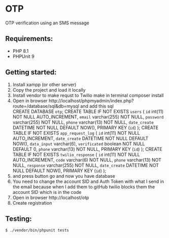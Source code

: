 # OTP
OTP verification using an SMS message

## Requirements:
- PHP 8.1
- PHPUnit 9

## Getting started:
1. Install xampp (or other server)
2. Copy the project and load it locally
3. Install vendor to make requst to Twilio make in terminal composer install
4. Open in browser http://localhost/phpmyadmin/index.php?route=/database/sql&db=mysql and add this sql  
   CREATE DATABASE `otp`;
   CREATE TABLE IF NOT EXISTS `users` (
   `id` int(11) NOT NULL AUTO_INCREMENT,
   `email` varchar(255) NOT NULL,
   `password` varchar(255) NOT NULL,
   `phone` varchar(13) NOT NULL,
   `date_create` DATETIME NOT NULL DEFAULT NOW(),
   PRIMARY KEY (`id`)
   );
   CREATE TABLE IF NOT EXISTS `app_request_log` (
   `id` int(11) NOT NULL AUTO_INCREMENT,
   `date_create` DATETIME NOT NULL DEFAULT NOW(),
   `data_input` varchar(6),
   `verificated` boolean NOT NULL DEFAULT 0,
   `phone` varchar(13) NOT NULL,
   PRIMARY KEY (`id`)
   );
   CREATE TABLE IF NOT EXISTS `twilio_response` (
   `id` int(11) NOT NULL AUTO_INCREMENT,
   `code` varchar(6) NOT NULL,
   `phone` varchar(13) NOT NULL,
   `response` varchar(255) NOT NULL,
   `date_create` DATETIME NOT NULL DEFAULT NOW(),
   PRIMARY KEY (`id`)
   );
5. and press button go  and now you have database
6.  You need to change the account SID and Auth Token with what I send in the email because when I add them to gitHub twilio blocks them the account SID which is in the code
7. Open in browser http://localhost/otp
8. Create registration

## Testing:
```$ ./vendor/bin/phpunit tests```